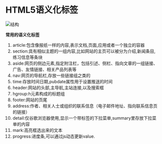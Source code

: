 # HTML5语义化标签

![结构](https://images2015.cnblogs.com/blog/819688/201703/819688-20170315184456151-981715975.png)

**常用的语义化标签**

1. article:包含像报纸一样的内容,表示文档,页面,应用或者一个独立的容器
2. section:具有相似主题的一组内容,比如网站的主页可以被分为介绍,新闻条目,练习信息等条块
3. aside:网页的侧边元素,指定附注栏，包括引述、侧栏、指向文章的一组链接、广告、友情链接、相关产品列表等
4. nav:网页的导航栏,存放一些链接组之类的
5. time:存放时间日期,pubdate属性用于设置推送的时间
6. header:网站的头部,主导航,主站连接,以及搜索框
7. hgroup:h元素构成的标题组
8. footer:网站的页尾
9. address:作者、相关人士或组织的联系信息（电子邮件地址、指向联系信息页的链接）
10. detail:仅谷歌浏览器使用,显示一个带标签的下拉菜单,summary里存放下拉菜单的内容
11. mark:高亮框选出来的文本
12. progress:进度条,可以通过js动态更新value.
